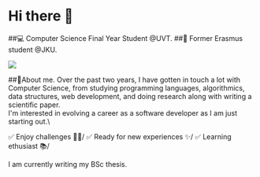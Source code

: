 # Hi there 👋

##💻 Computer Science Final Year Student @UVT.
##🔭 Former Erasmus student @JKU.

<img display="flex" align-content="center" src ="https://github-readme-stats.vercel.app/api/top-langs/?username=LaurentiuALI&hide=makefile,cmake&layout=compact&theme=bear"/>

##💭About me.
Over the past two years, I have gotten in touch a lot with Computer Science, from studying programming languages, algorithmics, data structures, web development, and doing research along with writing a scientific paper. \
I'm interested in evolving a career as a software developer as I am just starting out.\

✅ Enjoy challenges 👷‍♀️/
✅ Ready for new experiences ✨/
✅ Learning ethusiast 📚/

I am currently writing my BSc thesis.


